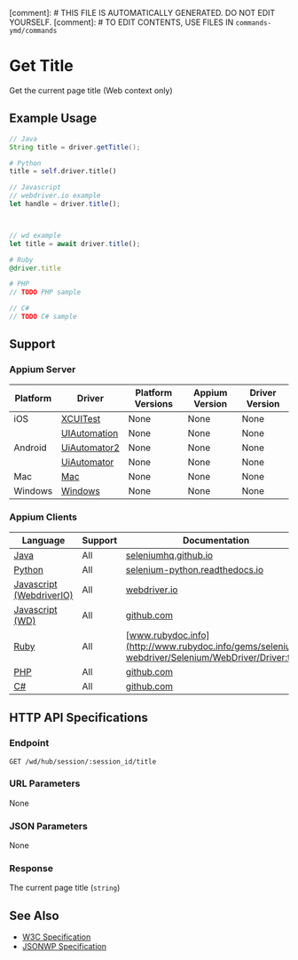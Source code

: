 
[comment]: # THIS FILE IS AUTOMATICALLY GENERATED. DO NOT EDIT YOURSELF.
[comment]: # TO EDIT CONTENTS, USE FILES IN `commands-ymd/commands`

# Get Title

Get the current page title (Web context only)
## Example Usage

```java
// Java
String title = driver.getTitle();

```

```python
# Python
title = self.driver.title()

```

```javascript
// Javascript
// webdriver.io example
let handle = driver.title();



// wd example
let title = await driver.title();

```

```ruby
# Ruby
@driver.title

```

```php
# PHP
// TODO PHP sample

```

```csharp
// C#
// TODO C# sample

```



## Support

### Appium Server

|Platform|Driver|Platform Versions|Appium Version|Driver Version|
|--------|----------------|------|--------------|--------------|
| iOS | [XCUITest](/docs/en/drivers/ios-xcuitest.md) | None | None | None |
|  | [UIAutomation](/docs/en/drivers/ios-uiautomation.md) | None | None | None |
| Android | [UiAutomator2](/docs/en/drivers/android-uiautomator2.md) | None | None | None |
|  | [UiAutomator](/docs/en/drivers/android-uiautomator.md) | None | None | None |
| Mac | [Mac](/docs/en/drivers/mac.md) | None | None | None |
| Windows | [Windows](/docs/en/drivers/windows.md) | None | None | None |

### Appium Clients

|Language|Support|Documentation|
|--------|-------|-------------|
|[Java](https://github.com/appium/java-client/releases/latest)| All |  [seleniumhq.github.io](https://seleniumhq.github.io/selenium/docs/api/java/org/openqa/selenium/remote/RemoteWebDriver.html#getTitle--)  |
|[Python](https://github.com/appium/python-client/releases/latest)| All |  [selenium-python.readthedocs.io](http://selenium-python.readthedocs.io/api.html#selenium.webdriver.remote.webdriver.WebDriver.title)  |
|[Javascript (WebdriverIO)](http://webdriver.io/index.html)| All |  [webdriver.io](http://webdriver.io/api/protocol/title.html)  |
|[Javascript (WD)](https://github.com/admc/wd/releases/latest)| All |  [github.com](https://github.com/admc/wd/blob/master/lib/commands.js#L1794)  |
|[Ruby](https://github.com/appium/ruby_lib/releases/latest)| All |  [www.rubydoc.info](http://www.rubydoc.info/gems/selenium-webdriver/Selenium/WebDriver/Driver:title)  |
|[PHP](https://github.com/appium/php-client/releases/latest)| All |  [github.com](https://github.com/appium/php-client/)  |
|[C#](https://github.com/appium/appium-dotnet-driver/releases/latest)| All |  [github.com](https://github.com/appium/appium-dotnet-driver/)  |

## HTTP API Specifications

### Endpoint

`GET /wd/hub/session/:session_id/title`

### URL Parameters

None

### JSON Parameters

None

### Response

The current page title (`string`)

## See Also

* [W3C Specification](https://www.w3.org/TR/webdriver/#dfn-get-title)
* [JSONWP Specification](https://github.com/SeleniumHQ/selenium/wiki/JsonWireProtocol#sessionsessionidtitle)
